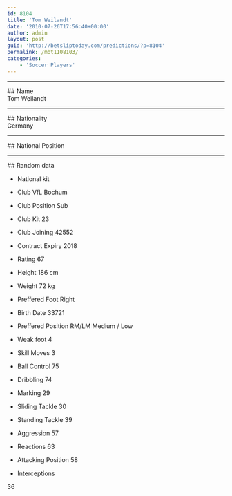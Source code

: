 ```yaml
---
id: 8104
title: 'Tom Weilandt'
date: '2010-07-26T17:56:40+00:00'
author: admin
layout: post
guid: 'http://betsliptoday.com/predictions/?p=8104'
permalink: /mbt1108103/
categories:
    - 'Soccer Players'
---
```


- - - - - -

\## Name  
 Tom Weilandt

- - - - - -

\## Nationality  
 Germany

- - - - - -

\## National Position

- - - - - -

\## Random data

- National kit
- Club
 VfL Bochum

- Club Position
 Sub

- Club Kit
 23

- Club Joining
 42552

- Contract Expiry
 2018

- Rating
 67

- Height
 186 cm

- Weight
 72 kg

- Preffered Foot
 Right

- Birth Date
 33721

- Preffered Position
 RM/LM Medium / Low

- Weak foot
 4

- Skill Moves
 3

- Ball Control
 75

- Dribbling
 74

- Marking
 29

- Sliding Tackle
 30

- Standing Tackle
 39

- Aggression
 57

- Reactions
 63

- Attacking Position
 58

- Interceptions

 36